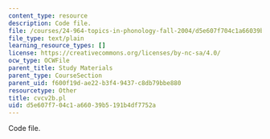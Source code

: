 ```yaml
---
content_type: resource
description: Code file.
file: /courses/24-964-topics-in-phonology-fall-2004/d5e607f704c1a66039b5191b4df7752a_cvcv2b.pl
file_type: text/plain
learning_resource_types: []
license: https://creativecommons.org/licenses/by-nc-sa/4.0/
ocw_type: OCWFile
parent_title: Study Materials
parent_type: CourseSection
parent_uid: f600f19d-ae22-b3f4-9437-c8db79bbe880
resourcetype: Other
title: cvcv2b.pl
uid: d5e607f7-04c1-a660-39b5-191b4df7752a
---
```

Code file.